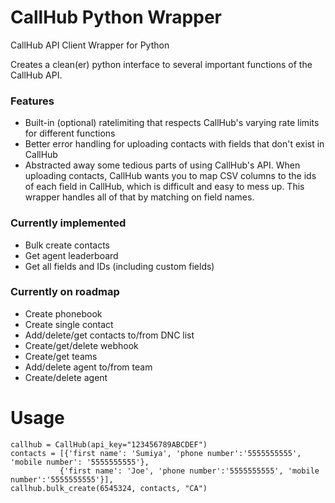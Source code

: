# CallHub Python Wrapper
CallHub API Client Wrapper for Python

Creates a clean(er) python interface to several important functions of the CallHub API.

### Features
* Built-in (optional) ratelimiting that respects CallHub's varying rate limits for different functions
* Better error handling for uploading contacts with fields that don't exist in CallHub
* Abstracted away some tedious parts of using CallHub's API. When uploading contacts, CallHub wants you to map CSV columns to the ids of each field in CallHub, which is difficult and easy to mess up. This wrapper handles all of that by matching on field names.

### Currently implemented
* Bulk create contacts
* Get agent leaderboard
* Get all fields and IDs (including custom fields)

### Currently on roadmap
* Create phonebook
* Create single contact
* Add/delete/get contacts to/from DNC list
* Create/get/delete webhook
* Create/get teams
* Add/delete agent to/from team
* Create/delete agent

# Usage
    callhub = CallHub(api_key="123456789ABCDEF")
    contacts = [{'first name': 'Sumiya', 'phone number':'5555555555', 'mobile number': '5555555555'},
               {'first name': 'Joe', 'phone number':'5555555555', 'mobile number':'5555555555'}],
    callhub.bulk_create(6545324, contacts, "CA")
